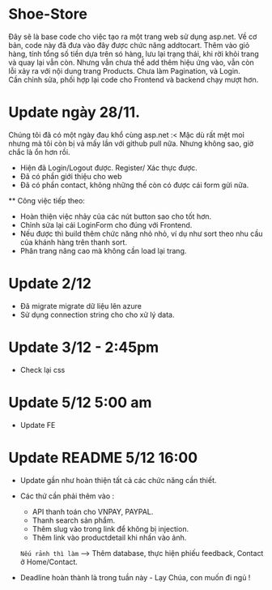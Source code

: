 # Shoe-Store
Đây sẽ là base code cho việc tạo ra một trang web sử dụng asp.net. 
Về cơ bản, code này đã đưa vào đây được chức năng addtocart. Thêm vào giỏ hàng, tính tổng số tiền dựa trên só hàng, lưu lại trạng thái, khi rời khỏi trang và quay lại vẫn còn. 
Nhưng vẫn chưa thể add thêm hiệu ứng vào, vẫn còn lỗi xảy ra với nội dung trang Products. Chưa làm Pagination, và Login.  
Cần chỉnh sửa, phối hợp lại code cho Frontend và backend chạy mượt hơn. 

# Update ngày 28/11.
Chúng tôi đã có một ngày đau khổ cùng asp.net :< 
Mặc dù rất mệt moỉ nhưng mà tôi còn bị vả mấy lần với github pull nữa. Nhưng không sao, giờ chắc là ổn hơn rồi. 
- Hiện đã Login/Logout được. Register/ Xác thực được.
- Đã có phần giới thiệu cho web
- Đã có phần contact, không những thế còn có được cái form gửi nữa. 

 **  Công việc tiếp theo: 
- Hoàn thiện việc nhảy của các nút button sao cho tốt hơn. 
- Chỉnh sửa lại cái LoginForm cho đúng với Frontend. 
- Nếu được thì build thêm chức năng nhỏ nhỏ, ví dụ như sort theo nhu cầu của khánh hàng trên thanh sort. 
- Phân trang nâng cao mà không cần load lại trang. 


# Update 2/12
- Đã migrate migrate dữ liệu lên azure 
- Sử dụng connection string cho cho xử lý data.

# Update 3/12 - 2:45pm 
- Check lại css 

# Update 5/12 5:00 am
- Update FE

# Update README 5/12  16:00
- Update gần như hoàn thiện tất cả các chức năng cần thiết. 
- Các thứ cần phải thêm vào : 
    + API thanh toán cho VNPAY, PAYPAL.
    + Thanh search sản phẩm. 
    + Thêm slug vào trong link để không bị injection. 
    + Thêm link vào productdetail khi nhấn vào ảnh.

    `` Nếu rảnh thì làm `` --> Thêm database, thực hiện phiếu feedback, Contact ở Home/Contact. 
- Deadline hoàn thành là trong tuần này - Lạy Chúa, con muốn đi ngủ ! 
